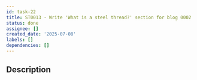 ```yaml
---
id: task-22
title: ST0013 - Write 'What is a steel thread?' section for blog 0002
status: done
assignee: []
created_date: '2025-07-08'
labels: []
dependencies: []
---
```


## Description
